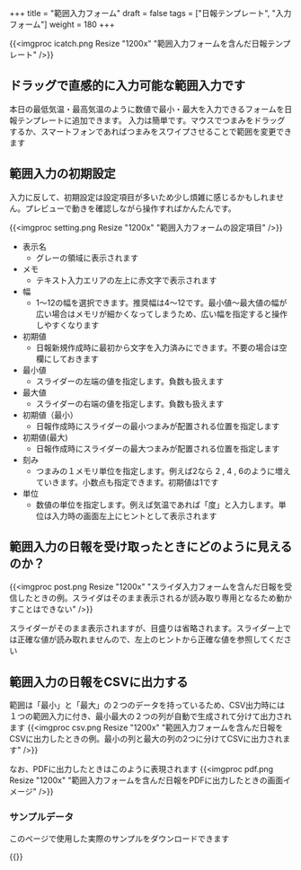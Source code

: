 +++
title = "範囲入力フォーム"
draft = false
tags = ["日報テンプレート", "入力フォーム"]
weight = 180
+++

{{<imgproc icatch.png Resize "1200x" "範囲入力フォームを含んだ日報テンプレート" />}}

## ドラッグで直感的に入力可能な範囲入力です

本日の最低気温・最高気温のように数値で最小・最大を入力できるフォームを日報テンプレートに追加できます。
入力は簡単です。マウスでつまみをドラッグするか、スマートフォンであればつまみをスワイプさせることで範囲を変更できます

## 範囲入力の初期設定

入力に反して、初期設定は設定項目が多いため少し煩雑に感じるかもしれません。プレビューで動きを確認しながら操作すればかんたんです。

{{<imgproc setting.png Resize "1200x" "範囲入力フォームの設定項目" />}}


- 表示名
  - グレーの領域に表示されます
- メモ
  - テキスト入力エリアの左上に赤文字で表示されます
- 幅
  - 1〜12の幅を選択できます。推奨幅は4〜12です。最小値〜最大値の幅が広い場合はメモリが細かくなってしまうため、広い幅を指定すると操作しやすくなります
- 初期値
  - 日報新規作成時に最初から文字を入力済みにできます。不要の場合は空欄にしておきます
- 最小値
  - スライダーの左端の値を指定します。負数も扱えます
- 最大値
  - スライダーの右端の値を指定します。負数も扱えます
- 初期値（最小）
  - 日報作成時にスライダーの最小つまみが配置される位置を指定します
- 初期値(最大)
  - 日報作成時にスライダーの最大つまみが配置される位置を指定します
- 刻み
  - つまみの１メモリ単位を指定します。例えば2なら 2 , 4 , 6のように増えていきます。小数点も指定できます。初期値は1です
- 単位
  - 数値の単位を指定します。例えば気温であれば「度」と入力します。単位は入力時の画面左上にヒントとして表示されます

## 範囲入力の日報を受け取ったときにどのように見えるのか？

{{<imgproc post.png Resize "1200x" "スライダ入力フォームを含んだ日報を受信したときの例。スライダはそのまま表示されるが読み取り専用となるため動かすことはできない" />}}

スライダーがそのまま表示されますが、目盛りは省略されます。スライダー上では正確な値が読み取れませんので、左上のヒントから正確な値を参照してください

## 範囲入力の日報をCSVに出力する

範囲は「最小」と「最大」の２つのデータを持っているため、CSV出力時には１つの範囲入力に付き、最小最大の２つの列が自動で生成されて分けて出力されます
{{<imgproc csv.png Resize "1200x" "範囲入力フォームを含んだ日報をCSVに出力したときの例。最小の列と最大の列の2つに分けてCSVに出力されます" />}}

なお、PDFに出力したときはこのように表現されます
{{<imgproc pdf.png Resize "1200x" "範囲入力フォームを含んだ日報をPDFに出力したときの画面イメージ" />}}


### サンプルデータ
このページで使用した実際のサンプルをダウンロードできます

{{<attachments style="orange" />}}

